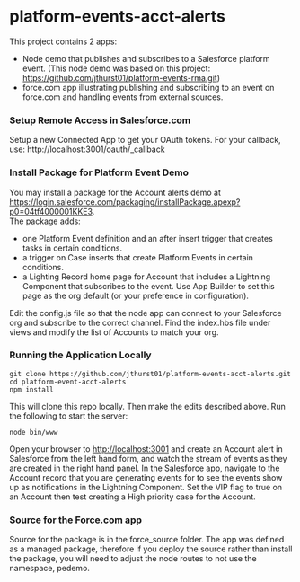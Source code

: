 platform-events-acct-alerts
=======================

This project contains 2 apps:
- Node demo that publishes and subscribes to a Salesforce platform event.
(This node demo was based on this project: https://github.com/jthurst01/platform-events-rma.git)
- force.com app illustrating publishing and subscribing to an event on force.com and handling events from external sources.

### Setup Remote Access in Salesforce.com

Setup a new Connected App to get your OAuth tokens. For your callback,  use: http://localhost:3001/oauth/_callback

### Install Package for Platform Event Demo

You may install a package for the Account alerts demo at https://login.salesforce.com/packaging/installPackage.apexp?p0=04tf4000001KKE3.  
The package adds:
- one Platform Event definition and an after insert trigger that creates tasks in certain conditions.  
- a trigger on Case inserts that create Platform Events in certain conditions.
- a Lighting Record home page for Account that includes a Lightning Component that subscribes to the event. Use App Builder to set this page as the org default (or your preference in configuration).

Edit the config.js file so that the node app can connect to your Salesforce org and subscribe to the correct channel.
Find the index.hbs file under views and modify the list of Accounts to match your org.

### Running the Application Locally

```
git clone https://github.com/jthurst01/platform-events-acct-alerts.git
cd platform-event-acct-alerts
npm install
```

This will clone this repo locally. Then make the edits described above. Run the following to start the server:

```
node bin/www
```

Open your browser to  [http://localhost:3001](http://localhost:3001) and create an Account alert in Salesforce from the left hand form, and watch the stream of events as they are created in the right hand panel.
In the Salesforce app, navigate to the Account record that you are generating events for to see the events show up as notifications in the Lightning Component.
Set the VIP flag to true on an Account then test creating a High priority case for the Account.

### Source for the Force.com app

Source for the package is in the force_source folder. The app was defined as a managed package, therefore if you deploy the source rather than install the package, you will need to adjust the node routes to not use the namespace, pedemo.